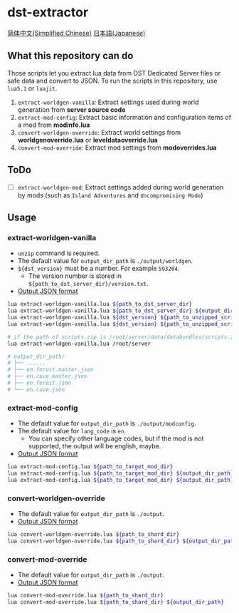 # dst-extractor

[简体中文(Simplified Chinese)](./docs/README.zh-CN.md)
[日本語(Japanese)](./docs/README.ja.md)

## What this repository can do

Those scripts let you extract lua data from DST Dedicated Server files or safe data and convert to JSON.
To run the scripts in this repository, use `lua5.1` or `luajit`.

1. `extract-worldgen-vanilla`: Extract settings used during world generation from **server source code**
2. `extract-mod-config`: Extract basic information and configuration items of a mod from **modinfo.lua**
3. `convert-worldgen-override`: Extract world settings from **worldgenoverride.lua** or **leveldataoverride.lua**
4. `convert-mod-override`: Extract mod settings from **modoverrides.lua**

## ToDo

- [ ] `extract-worldgen-mod`: Extract settings added during world generation by mods (such as `Island Adventures` and `Uncompromising Mode`)

## Usage

### extract-worldgen-vanilla

- `unzip` command is required.
- The default value for `output_dir_path` is `./output/worldgen`.
- `${dst_version}` must be a number. For example `593204`.
    - The version number is stored in `${path_to_dst_server_dir}/version.txt`.
- [Output JSON format](./docs/json-templates/worldgen-vanilla.jsonc)

```bash
lua extract-worldgen-vanilla.lua ${path_to_dst_server_dir}
lua extract-worldgen-vanilla.lua ${path_to_dst_server_dir} ${output_dir_path}
lua extract-worldgen-vanilla.lua ${dst_version} ${path_to_unzipped_scripts_dir}
lua extract-worldgen-vanilla.lua ${dst_version} ${path_to_unzipped_scripts_dir} ${output_dir_path}

# if the path of scripts.zip is /root/server/data/databundles/scripts.zip
lua extract-worldgen-vanilla.lua /root/server

# output_dir_path/
# ├── ......
# ├── en.forest.master.json
# ├── en.cave.master.json
# ├── en.forest.json
# └── en.cave.json
```

### extract-mod-config

- The default value for `output_dir_path` is `./output/modconfig`.
- The default value for `lang_code` is `en`.
    - You can specify other language codes, but if the mod is not supported, the output will be english, maybe.
- [Output JSON format](./docs/json-templates/mod-config.jsonc)

```bash
lua extract-mod-config.lua ${path_to_target_mod_dir}
lua extract-mod-config.lua ${path_to_target_mod_dir} ${output_dir_path}
lua extract-mod-config.lua ${path_to_target_mod_dir} ${output_dir_path} ${lang_code}
```

### convert-worldgen-override

- The default value for `output_dir_path` is `./output`.
- [Output JSON format](./docs/json-templates/worldgen-override.jsonc)

```bash
lua convert-worldgen-override.lua ${path_to_shard_dir}
lua convert-worldgen-override.lua ${path_to_shard_dir} ${output_dir_path}
```

### convert-mod-override

- The default value for `output_dir_path` is `./output`.
- [Output JSON format](./docs/json-templates/mod-override.jsonc)

```bash
lua convert-mod-override.lua ${path_to_shard_dir}
lua convert-mod-override.lua ${path_to_shard_dir} ${output_dir_path}
```
